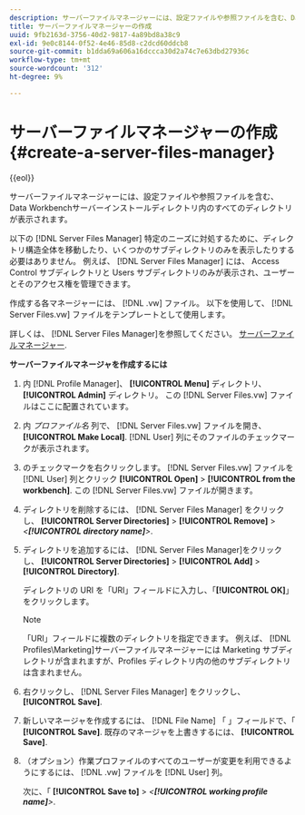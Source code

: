 ```yaml
---
description: サーバーファイルマネージャーには、設定ファイルや参照ファイルを含む、Data Workbenchサーバーインストールディレクトリ内のすべてのディレクトリが表示されます。
title: サーバーファイルマネージャーの作成
uuid: 9fb2163d-3756-40d2-9817-4a89bd8a38c9
exl-id: 9e0c8144-0f52-4e46-85d8-c2dcd60ddcb8
source-git-commit: b1dda69a606a16dccca30d2a74c7e63dbd27936c
workflow-type: tm+mt
source-wordcount: '312'
ht-degree: 9%

---
```


# サーバーファイルマネージャーの作成{#create-a-server-files-manager}

{{eol}}

サーバーファイルマネージャーには、設定ファイルや参照ファイルを含む、Data Workbenchサーバーインストールディレクトリ内のすべてのディレクトリが表示されます。

以下の [!DNL Server Files Manager] 特定のニーズに対処するために、ディレクトリ構造全体を移動したり、いくつかのサブディレクトリのみを表示したりする必要はありません。 例えば、 [!DNL Server Files Manager] には、 Access Control サブディレクトリと Users サブディレクトリのみが表示され、ユーザーとそのアクセス権を管理できます。

作成する各マネージャーには、 [!DNL .vw] ファイル。 以下を使用して、 [!DNL Server Files.vw] ファイルをテンプレートとして使用します。

詳しくは、 [!DNL Server Files Manager]を参照してください。 [サーバーファイルマネージャー](../../../../home/c-get-started/c-admin-intrf/c-svr-files-mgr.md#concept-73a0808487c8424285ae7302f53bc5f4).

**サーバーファイルマネージャを作成するには**

1. 内 [!DNL Profile Manager]、 **[!UICONTROL Menu]** ディレクトリ、 **[!UICONTROL Admin]** ディレクトリ。 この [!DNL Server Files.vw] ファイルはここに配置されています。
1. 内 *プロファイル名* 列で、 [!DNL Server Files.vw] ファイルを開き、 **[!UICONTROL Make Local]**. [!DNL User] 列にそのファイルのチェックマークが表示されます。
1. のチェックマークを右クリックします。 [!DNL Server Files.vw] ファイルを [!DNL User] 列とクリック **[!UICONTROL Open]** > **[!UICONTROL from the workbench]**. この [!DNL Server Files.vw] ファイルが開きます。
1. ディレクトリを削除するには、 [!DNL Server Files Manager] をクリックし、 **[!UICONTROL Server Directories]** > **[!UICONTROL Remove]** > *&lt;**[!UICONTROL directory name]**>*.
1. ディレクトリを追加するには、 [!DNL Server Files Manager]をクリックし、 **[!UICONTROL Server Directories]** > **[!UICONTROL Add]** > **[!UICONTROL Directory]**.

   ディレクトリの URI を「URI」フィールドに入力し、「**[!UICONTROL OK]**」をクリックします。

   >[!NOTE]
   >
   >「URI」フィールドに複数のディレクトリを指定できます。 例えば、 [!DNL Profiles\Marketing\]サーバーファイルマネージャーには Marketing サブディレクトリが含まれますが、Profiles ディレクトリ内の他のサブディレクトリは含まれません。

1. 右クリックし、 [!DNL Server Files Manager] をクリックし、 **[!UICONTROL Save]**.
1. 新しいマネージャを作成するには、 [!DNL File Name] 「 」フィールドで、「 **[!UICONTROL Save]**. 既存のマネージャを上書きするには、 **[!UICONTROL Save]**.
1. （オプション）作業プロファイルのすべてのユーザーが変更を利用できるようにするには、 [!DNL .vw] ファイルを [!DNL User] 列。

   次に、「 **[!UICONTROL Save to]** > *&lt;**[!UICONTROL working profile name]**>*.
